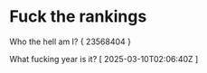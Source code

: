 # Fuck the rankings

Who the hell am I?
{ 23568404 }

What fucking year is it?
[ 2025-03-10T02:06:40Z ]
